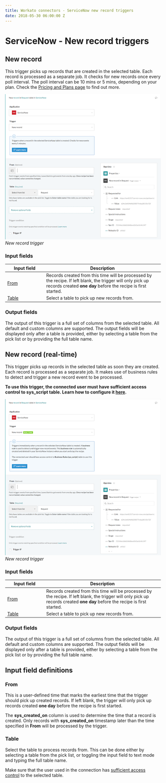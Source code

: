 ```yaml
---
title: Workato connectors - ServiceNow new record triggers
date: 2018-05-30 06:00:00 Z
---
```


# ServiceNow - New record triggers

## New record
This trigger picks up records that are created in the selected table. Each record is processed as a separate job. It checks for new records once every poll interval. The poll interval can be 10 mins or 5 mins, depending on your plan. Check the [Pricing and Plans page](https://www.workato.com/pricing?audience=general) to find out more.

![New record trigger](/assets/images/connectors/servicenow/new-record-trigger.png)
*New record trigger*

### Input fields

<table class="unchanged rich-diff-level-one">
  <thead>
    <tr>
        <th width='25%'>Input field</th>
        <th>Description</th>
    </tr>
  </thead>
  <tbody>
    <tr>
      <td><a href="#from">From</a></td>
      <td>
        Records created from this time will be processed by the recipe. If left blank, the trigger will only pick up records created <b>one day</b> before the recipe is first started.
      </td>
    </tr>
    <tr>
      <td><a href="#table">Table</a></td>
      <td>
        Select a table to pick up new records from.
      </td>
    </tr>
  </tbody>
</table>

### Output fields
The output of this trigger is a full set of columns from the selected table. All default and custom columns are supported. The output fields will be displayed only after a table is provided, either by selecting a table from the pick list or by providing the full table name.

## New record (real-time)
This trigger picks up records in the selected table as soon they are created. Each record is processed as a separate job. It makes use of business rules to detect and trigger a new record event to be processed.

**To use this trigger, the connected user must have sufficient access control to sys_script table. Learn how to configure it [here](/connectors/servicenow.md#real-time-trigger).**

![New record trigger](/assets/images/connectors/servicenow/new-record-trigger-real-time.png)
*New record trigger*

### Input fields

<table class="unchanged rich-diff-level-one">
  <thead>
    <tr>
        <th width='25%'>Input field</th>
        <th>Description</th>
    </tr>
  </thead>
  <tbody>
    <tr>
      <td><a href="#unique-key">From</a></td>
      <td>
        Records created from this time will be processed by the recipe. If left blank, the trigger will only pick up records created <b>one day</b> before the recipe is first started.
      </td>
    </tr>
    <tr>
      <td><a href="#table">Table</a></td>
      <td>
        Select a table to pick up new records from.
      </td>
    </tr>
  </tbody>
</table>

### Output fields
The output of this trigger is a full set of columns from the selected table. All default and custom columns are supported. The output fields will be displayed only after a table is provided, either by selecting a table from the pick list or by providing the full table name.

## Input field definitions

### From
This is a user-defined time that marks the earliest time that the trigger should pick up created records. If left blank, the trigger will only pick up records created <b>one day</b> before the recipe is first started.

The **sys_created_on** column is used to determine the time that a record is created. Only records with **sys_created_on** timestamp later than the time specified in **From** will be processed by the trigger.

### Table
Select the table to process records from. This can be done either by selecting a table from the pick list, or toggling the input field to text mode and typing the full table name.

Make sure that the user used in the connection has [sufficient access control](/connectors/servicenow.md#roles-and-permissions-required-to-connect) to the selected table.
